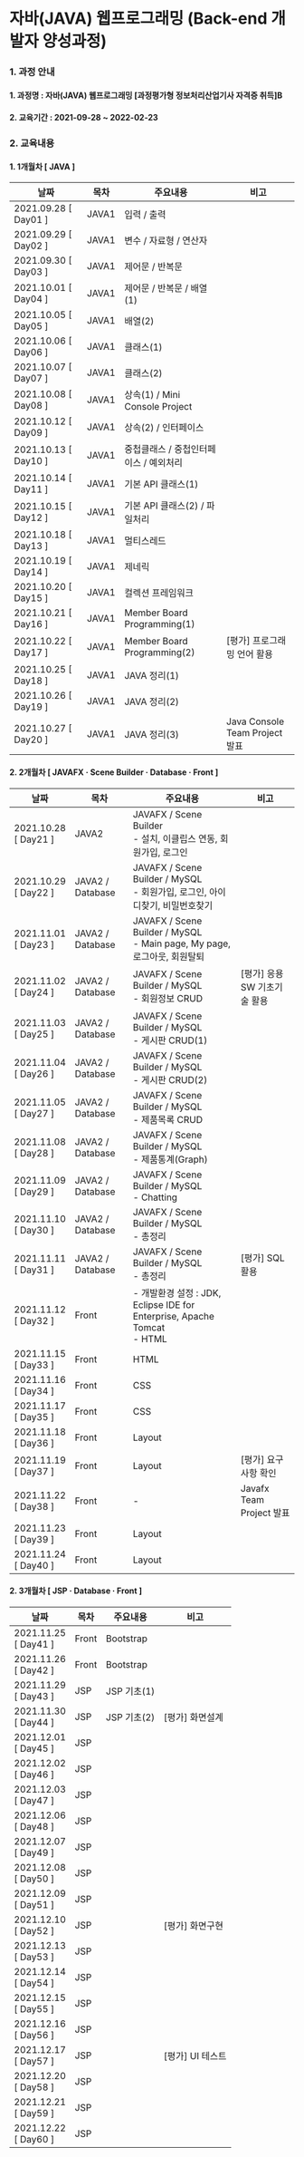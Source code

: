 # 자바(JAVA) 웹프로그래밍 (Back-end 개발자 양성과정)

### 1. 과정 안내  
#### 1. 과정명 : 자바(JAVA) 웹프로그래밍 [과정평가형 정보처리산업기사 자격증 취득]B
#### 2. 교육기간 : 2021-09-28 ~ 2022-02-23

### 2. 교육내용  
#### 1. 1개월차 [ JAVA ]
|날짜|목차|주요내용|비고|
|----|----|----|----|
|2021.09.28 [ Day01 ]|JAVA1|입력 / 출력||
|2021.09.29 [ Day02 ]|JAVA1|변수 / 자료형 / 연산자||
|2021.09.30 [ Day03 ]|JAVA1|제어문 / 반복문||
|2021.10.01 [ Day04 ]|JAVA1|제어문 / 반복문 / 배열(1)||
|2021.10.05 [ Day05 ]|JAVA1|배열(2)||
|2021.10.06 [ Day06 ]|JAVA1|클래스(1)||
|2021.10.07 [ Day07 ]|JAVA1|클래스(2)||
|2021.10.08 [ Day08 ]|JAVA1|상속(1) / Mini Console Project||
|2021.10.12 [ Day09 ]|JAVA1|상속(2) / 인터페이스||
|2021.10.13 [ Day10 ]|JAVA1|중첩클래스 / 중첩인터페이스 / 예외처리||
|2021.10.14 [ Day11 ]|JAVA1|기본 API 클래스(1)||
|2021.10.15 [ Day12 ]|JAVA1|기본 API 클래스(2) / 파일처리||
|2021.10.18 [ Day13 ]|JAVA1|멀티스레드||
|2021.10.19 [ Day14 ]|JAVA1|제네릭||
|2021.10.20 [ Day15 ]|JAVA1|컬렉션 프레임워크||
|2021.10.21 [ Day16 ]|JAVA1|Member Board Programming(1)||
|2021.10.22 [ Day17 ]|JAVA1|Member Board Programming(2)|[평가] 프로그래밍 언어 활용|
|2021.10.25 [ Day18 ]|JAVA1|JAVA 정리(1)||
|2021.10.26 [ Day19 ]|JAVA1|JAVA 정리(2)||
|2021.10.27 [ Day20 ]|JAVA1|JAVA 정리(3)|Java Console Team Project 발표|

#### 2. 2개월차 [ JAVAFX · Scene Builder · Database · Front ]
|날짜|목차|주요내용|비고|
|----|----|----|----|
|2021.10.28 <br>[ Day21 ]</br>|JAVA2|JAVAFX / Scene Builder <br>- 설치, 이클립스 연동, 회원가입, 로그인</br>||
|2021.10.29 <br>[ Day22 ]</br>|JAVA2 / Database|JAVAFX / Scene Builder / MySQL <br>- 회원가입, 로그인, 아이디찾기, 비밀번호찾기</br>||
|2021.11.01 <br>[ Day23 ]</br>|JAVA2 / Database|JAVAFX / Scene Builder / MySQL <br>- Main page, My page, 로그아웃, 회원탈퇴</br>||
|2021.11.02 <br>[ Day24 ]</br>|JAVA2 / Database|JAVAFX / Scene Builder / MySQL <br>- 회원정보 CRUD</br>|[평가] 응용SW 기초기술 활용|
|2021.11.03 <br>[ Day25 ]</br>|JAVA2 / Database|JAVAFX / Scene Builder / MySQL <br>- 게시판 CRUD(1)</br>||
|2021.11.04 <br>[ Day26 ]</br>|JAVA2 / Database|JAVAFX / Scene Builder / MySQL <br>- 게시판 CRUD(2)</br>||
|2021.11.05 <br>[ Day27 ]</br>|JAVA2 / Database|JAVAFX / Scene Builder / MySQL <br>- 제품목록 CRUD</br>||
|2021.11.08 <br>[ Day28 ]</br>|JAVA2 / Database|JAVAFX / Scene Builder / MySQL <br>- 제품통계(Graph)</br>||
|2021.11.09 <br>[ Day29 ]</br>|JAVA2 / Database|JAVAFX / Scene Builder / MySQL <br>- Chatting</br>||
|2021.11.10 <br>[ Day30 ]</br>|JAVA2 / Database|JAVAFX / Scene Builder / MySQL <br>- 총정리</br>||
|2021.11.11 <br>[ Day31 ]</br>|JAVA2 / Database|JAVAFX / Scene Builder / MySQL <br>- 총정리</br>|[평가] SQL 활용|
|2021.11.12 <br>[ Day32 ]</br>|Front|- 개발환경 설정 : JDK, Eclipse IDE for Enterprise, Apache Tomcat<br>- HTML||
|2021.11.15 <br>[ Day33 ]</br>|Front|HTML||
|2021.11.16 <br>[ Day34 ]</br>|Front|CSS||
|2021.11.17 <br>[ Day35 ]</br>|Front|CSS||
|2021.11.18 <br>[ Day36 ]</br>|Front|Layout||
|2021.11.19 <br>[ Day37 ]</br>|Front|Layout|[평가] 요구사항 확인|
|2021.11.22 <br>[ Day38 ]</br>|Front|-|Javafx Team Project 발표|
|2021.11.23 <br>[ Day39 ]</br>|Front|Layout||
|2021.11.24 <br>[ Day40 ]</br>|Front|Layout||

#### 2. 3개월차 [ JSP · Database · Front ]
|날짜|목차|주요내용|비고|
|----|----|----|----|
|2021.11.25 <br>[ Day41 ]</br>|Front|Bootstrap||
|2021.11.26 <br>[ Day42 ]</br>|Front|Bootstrap||
|2021.11.29 <br>[ Day43 ]</br>|JSP|JSP 기초(1)||
|2021.11.30 <br>[ Day44 ]</br>|JSP|JSP 기초(2)|[평가] 화면설계|
|2021.12.01 <br>[ Day45 ]</br>|JSP|||
|2021.12.02 <br>[ Day46 ]</br>|JSP|||
|2021.12.03 <br>[ Day47 ]</br>|JSP|||
|2021.12.06 <br>[ Day48 ]</br>|JSP|||
|2021.12.07 <br>[ Day49 ]</br>|JSP|||
|2021.12.08 <br>[ Day50 ]</br>|JSP|||
|2021.12.09 <br>[ Day51 ]</br>|JSP|||
|2021.12.10 <br>[ Day52 ]</br>|JSP||[평가] 화면구현|
|2021.12.13 <br>[ Day53 ]</br>|JSP|||
|2021.12.14 <br>[ Day54 ]</br>|JSP|||
|2021.12.15 <br>[ Day55 ]</br>|JSP|||
|2021.12.16 <br>[ Day56 ]</br>|JSP|||
|2021.12.17 <br>[ Day57 ]</br>|JSP||[평가] UI 테스트|
|2021.12.20 <br>[ Day58 ]</br>|JSP|||
|2021.12.21 <br>[ Day59 ]</br>|JSP|||
|2021.12.22 <br>[ Day60 ]</br>|JSP|||
